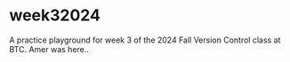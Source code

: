 # week32024
A practice playground for week 3 of the 2024 Fall Version Control class at BTC.
Amer was here..
